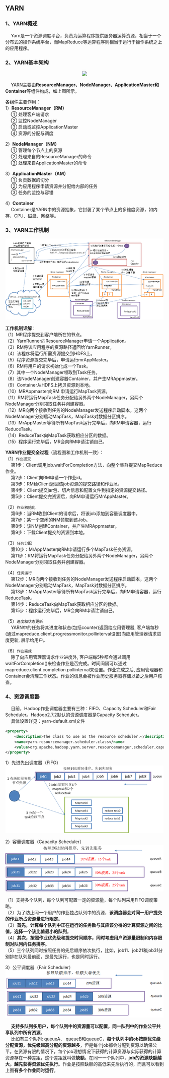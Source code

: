YARN
---
### 1、YARN概述
&emsp; Yarn是一个资源调度平台，负责为运算程序提供服务器运算资源，相当于一个分布式的操作系统平台，而MapReduce等运算程序则相当于运行于操作系统之上的应用程序。  

### 2、YARN基本架构
<p align="center">
<img src="https://github.com/Dr11ft/BigDataGuide/blob/master/Pics/Hadoop%E6%96%87%E6%A1%A3Pics/YARN/YARN%E5%9F%BA%E6%9C%AC%E6%9E%B6%E6%9E%84.png"/>  
<p align="center">
</p>
</p>  

&emsp; YARN主要由**ResourceManager、NodeManager、ApplicationMaster和Container**等组件构成，如上图所示。

各组件主要作用：  
1）**ResourceManager（RM）**  
&emsp; ① 处理客户端请求  
&emsp; ② 监控NodeManager  
&emsp; ③ 启动或监控ApplicationMaster  
&emsp; ④ 资源的分配与调度  

2）**NodeManager（NM）**  
&emsp; ① 管理每个节点上的资源  
&emsp; ② 处理来自的ResourceManager的命令  
&emsp; ③ 处理来自ApplicationMaster的命令  

3）**ApplicationMaster（AM）**  
&emsp; ① 负责数据的切分  
&emsp; ② 为应用程序申请资源并分配给内部的任务  
&emsp; ③ 任务的监控与容错  

4）**Container**  
&emsp; Container是YARN中的资源抽象，它封装了某个节点上的多维度资源，如内存、CPU、磁盘、网络等。  

### 3、YARN工作机制
![YARN工作机制](img/YARN工作机制.png)

**工作机制详解**：  
（1）MR程序提交到客户端所在的节点。  
（2）YarnRunner向ResourceManager申请一个Application。   
（3）RM将该应用程序的资源路径返回给YarnRunner。   
（4）该程序将运行所需资源提交到HDFS上。   
（5）程序资源提交完毕后，申请运行mrAppMaster。   
（6）RM将用户的请求初始化成一个Task。   
（7）其中一个NodeManager领取到Task任务。   
（8）该NodeManager创建容器Container，并产生MRAppmaster。   
（9）Container从HDFS上拷贝资源到本地。   
（10）MRAppmaster向RM 申请运行MapTask资源。   
（11）RM将运行MapTask任务分配给另外两个NodeManager，另两个NodeManager分别领取任务并创建容器。   
（12）MR向两个接收到任务的NodeManager发送程序启动脚本，这两个NodeManager分别启动MapTask，MapTask对数据分区排序。   
（13）MrAppMaster等待所有MapTask运行完毕后，向RM申请容器，运行ReduceTask。   
（14）ReduceTask向MapTask获取相应分区的数据。   
（15）程序运行完毕后，MR会向RM申请注销自己。  

**YARN作业提交全过程**（流程图和工作机制一致）：  
（1）`作业提交`  
&emsp; 第1步：Client调用job.waitForCompletion方法，向整个集群提交MapReduce作业。   
&emsp; 第2步：Client向RM申请一个作业id。   
&emsp; 第3步：RM给Client返回该job资源的提交路径和作业id。   
&emsp; 第4步：Client提交jar包、切片信息和配置文件到指定的资源提交路径。   
&emsp; 第5步：Client提交完资源后，向RM申请运行MrAppMaster。   

（2）`作业初始化`   
&emsp; 第6步：当RM收到Client的请求后，将该job添加到容量调度器中。   
&emsp; 第7步：某一个空闲的NM领取到该Job。   
&emsp; 第8步：该NM创建Container，并产生MRAppmaster。   
&emsp; 第9步：下载Client提交的资源到本地。   

（3）`任务分配`   
&emsp; 第10步：MrAppMaster向RM申请运行多个MapTask任务资源。   
&emsp; 第11步：RM将运行MapTask任务分配给另外两个NodeManager，另两个NodeManager分别领取任务并创建容器。   

（4）`任务运行`  
&emsp; 第12步：MR向两个接收到任务的NodeManager发送程序启动脚本，这两个NodeManager分别启动MapTask，MapTask对数据分区排序。   
&emsp; 第13步：MrAppMaster等待所有MapTask运行完毕后，向RM申请容器，运行ReduceTask。   
&emsp; 第14步：ReduceTask向MapTask获取相应分区的数据。   
&emsp; 第15步：程序运行完毕后，MR会向RM申请注销自己。   

（5）`进度和状态更新`   
&emsp; YARN中的任务将其进度和状态(包括counter)返回给应用管理器, 客户端每秒(通过mapreduce.client.progressmonitor.pollinterval设置)向应用管理器请求进度更新, 展示给用户。   

（6）`作业完成`   
&emsp; 除了向应用管理器请求作业进度外, 客户端每5秒都会通过调用waitForCompletion()来检查作业是否完成。时间间隔可以通过mapreduce.client.completion.pollinterval来设置。作业完成之后, 应用管理器和Container会清理工作状态。作业的信息会被作业历史服务器存储以备之后用户核查。  

### 4、资源调度器
&emsp; 目前，Hadoop作业调度器主要有三种：FIFO、Capacity Scheduler和Fair Scheduler。Hadoop2.7.2默认的资源调度器是Capacity Scheduler。  
&emsp; 具体设置详见：yarn-default.xml文件  
```xml
<property>
    <description>The class to use as the resource scheduler.</description>
    <name>yarn.resourcemanager.scheduler.class</name>
    <value>org.apache.hadoop.yarn.server.resourcemanager.scheduler.capacity.**CapacityScheduler**</value>
</property>
```  

1）先进先出调度器（FIFO）  
![FIFO](img/先进先出调度器（FIFO）.png)

2）容量调度器（Capacity Scheduler）  
![](img/容量调度器（Capacity%20Scheduler）.png) 

（1）支持多个队列，每个队列可配置一定的资源量，每个队列采用FIFO调度策略。  
（2）为了防止同一个用户的作业独占队列中的资源，**该调度器会对同一用户提交的作业所占资源量进行限定**。  
（3）**首先，计算每个队列中正在运行的任务数与其应该分得的计算资源之间的比值，选择一个该比值最小的队列**。  
（4）**其次，按照作业优先级和提交时间顺序，同时考虑用户资源量限制和内存限制对队列内任务排序**。  
（5）三个队列同时按照任务的先后顺序依次执行，比如，job11、job21和job31分 别排在队列最前面，是最先运行，也是同时运行。  

3）公平调度器（Fair Scheduler）  
![](img/公平调度器（Fair%20Scheduler）.png)

&emsp; **支持多队列多用户，每个队列中的资源量可以配置，同一队列中的作业公平共享队列中所有资源**。  
&emsp; 比如有三个队列: queueA、 queueB和queueC，**每个队列中的ob按照优先级分配资源，优先级越高分配的资源越多**，但是每个job都会分配到资源以确保公平。在资源有限的情况下，每个job理想情况下获得的计算资源与实际获得的计算资源存在一种差距，这个差距就叫做**缺额**。在同一一个队列中，**job的资源缺额越大，越先获得资源优先执行**。作业是按照缺额的高低来先后执行的，而且可以看到上图**有多个作业同时运行**。   













